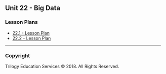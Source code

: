 ## Unit 22 - Big Data

### Lesson Plans

* [22.1 - Lesson Plan](1/LessonPlan.md)
* [22.2 - Lesson Plan](2/LessonPlan.md)

- - -

### Copyright

Trilogy Education Services © 2018. All Rights Reserved.
